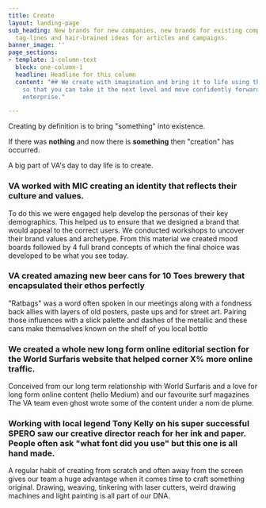 ```yaml
---
title: Create
layout: landing-page
sub_heading: New brands for new companies, new brands for existing companies, slogans,
  tag-lines and hair-brained ideas for articles and campaigns.
banner_image: ''
page_sections:
- template: 1-column-text
  block: one-column-1
  headline: Headline for this column
  content: "## We create with imagination and bring it to life using the right tools
    so that you can take it the next level and move confidently forward with your
    enterprise."

---
```

Creating by definition is to bring "something" into existence.

If there was **nothing** and now there is **something** then "creation" has occurred.

A big part of VA's day to day life is to create.

### VA worked with MIC creating an identity that reflects their culture and values.

To do this we were engaged help develop the personas of their key demographics. This helped us to ensure that we designed a brand that would appeal to the correct users. We conducted workshops to uncover their brand values and archetype. From this material we created mood boards followed by 4 full brand concepts of which the final choice was developed to be what you see today.

### VA created amazing new beer cans for 10 Toes brewery that encapsulated their ethos perfectly

"Ratbags" was a word often spoken in our meetings along with a fondness  back allies with layers of old posters, paste ups and for street art. Pairing those influences with a slick palette and dashes of the metallic and these cans make themselves known on the shelf of you local bottlo

### We created a whole new long form online editorial section for the World Surfaris website that helped  corner X% more online traffic.

Conceived from our long term relationship with World Surfaris and a love for long form online content (hello Medium) and our favourite surf magazines The VA team even ghost wrote some of the content under a nom de plume.

### Working with local legend Tony Kelly on his super successful SPERO saw our creative director reach for her ink and paper. People often ask "what font did you use" but this one is all hand made.

A regular habit of creating from scratch and often away from the screen gives our team a huge advantage when it comes time to craft something original. Drawing, weaving, tinkering with laser cutters, weird drawing machines  and light painting is all part of our DNA.